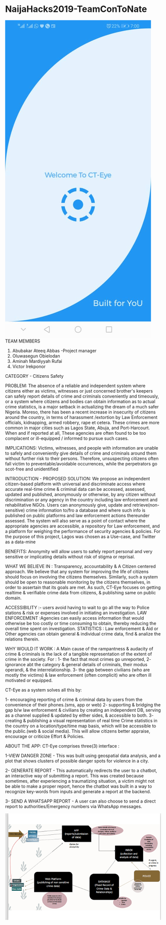 
# NaijaHacks2019-TeamConToNate
![The CT-Eye App](https://github.com/Ataiks/NaijaHacks2019-TeamConToNate/blob/master/CT-eye.jpeg)
TEAM MEMBERS

1. Abubakar Ateeq Abbas -Project manager
2. Oluwasegun Obielodan
3. Aminah Mardiyyah Rufai 
4. Victor Irekponor

CATEGORY - Citizens Safety

PROBLEM: The absence of a reliable and independent system where citizens either as victims, witnesses or just concerned brother's keepers can safely report details of crime and criminals conveniently and timeously, or a system where citizens and bodies can obtain information as to actual crime statistics, is a major setback in actualizing the dream of a much safer Nigeria.
Moreso, there has been a recent increase in insecurity of citizens around the country, in terms of harassment /extortion by Law Enforcement officials, kidnapping, armed robbery, rape et cetera. These crimes are more common in major cities such as Lagos State, Abuja, and Port-Harcourt. When and if reported at all, These agencies are often found to be too complacent or ill-equipped / informed to pursue such cases.

IMPLICATIONS: Victims, witnesses, and people with information are unable to safely and conveniently give details of crime and criminals around them without further risk to their persons. Therefore, unsuspecting citizens often fall victim to preventable/avoidable occurrences, while the perpetrators go scot-free and unidentified

INTRODUCTION - PROPOSED SOLUTION: We propose an independent citizen-based platform with universal and discriminate access where accurate real-time crime & criminal data can be accessed, assessed, updated and published, anonymously or otherwise, by any citizen without discrimination or any agency in the country including law enforcement and rehabilitative NGOs. Users can anonymously give, update and retrieve(non-sensitive) crime information to/fro a database and where such info is published on public platforms and law enforcement actions thereunder assessed. The system will also serve as a point of contact where the appropriate agencies are accessible, a repository for Law enforcement, and a platform for weighing the performance of security agencies & policies. For the purpose of this project, Lagos was chosen as a Use-case, and Twitter as a data-mine

BENEFITS: Anonymity will allow users to safely report personal and very sensitive or implicating details without risk of stigma or reprisal.

WHAT WE BELIEVE IN : Transparency, accountability & A Citizen centered approach. We believe that any system for improving the life of citizens should focus on involving the citizens themselves. Similarly, such a system should be open to reasonable monitoring by the citizens themselves, in order to assertain that its goals are met. As such, CT-Eye focuses on getting realtime & verifiable crime data from citizens, & publishing same on public domain.

ACCESSIBILITY :- users avoid having to wait to go all the way to Police stations & risk or expenses involved in initiating an investigation. LAW ENFORCEMENT :Agencies can easily access information that would otherwise be too costly or time consuming to obtain, thereby reducing the overall time spent on investigation. STATISTICS : Law enforcement & Aid or Other agencies can obtain general & individual crime data, find & analize the relations therein.

WHY WOULD IT WORK : A Main cause of the rampantness & audacity of crime & criminals is the lack of a tangible representation of the extent of crime in the society. For : 1- the fact that most crimes go unreported, 2- ignorance abt the category & general details of criminals, their modus operandi, & the interrelationship. 3- the gap between civilians (who are mostly the victims) & law enforcement (often complicit) who are often ill motivated or equipped.

CT-Eye as a system solves all this by:

1- encouraging reporting of crime & criminal data by users from the convenience of their phones.(sms, app or web)
2- supporting & bridging the gap b/w law enforcement & civilians by creating an independent DB, serving as a channel supplied & updated by either sides, & accessible to both.
3- creating & publishing a visual representation of real time Crime statistics in the country on a location/type/time map basis, which will be accessible to the public.(web & social media). This will allow citizens better appraise, encourage or criticize Effort & Policies.

ABOUT THE APP: CT-Eye comprises three(3) interface : 

1-VIEW DANGER ZONE - This was built using geospatial data analysis, and a plot that shows clusters of possible danger spots for violence in a city.

2- GENERATE REPORT - This automatically redirects the user to a chatbot, an interactive way of submitting a report. This was created because sometimes, after experiencing a traumatizing situation, a victim might not be able to make a proper report, hence the chatbot was built in a way to recognize key-words from inputs and generate a report at the backend.

3- SEND A WHATSAPP REPORT - A user can also choose to send a direct report to authorities/Emergency numbers via WhatsApp messages.




![Project Workflow](https://github.com/Ataiks/NaijaHacks2019-TeamConToNate/blob/master/Project%20Workflow.png)

